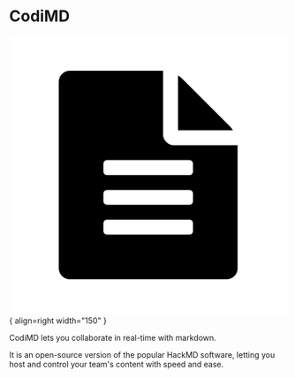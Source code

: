# CodiMD

![CodiMD Logo](img/codimd-logo.png){ align=right width="150" }

CodiMD lets you collaborate in real-time with markdown.

It is an open-source version of the popular HackMD software, letting you host and control your team's content with speed and ease.
